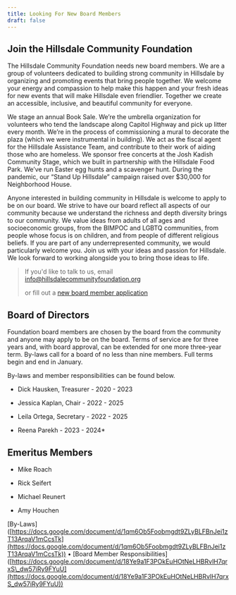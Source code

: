 ```yaml
---
title: Looking For New Board Members
draft: false
---
```

## **Join the Hillsdale Community Foundation**

The Hillsdale Community Foundation needs new board members. We are a group of volunteers dedicated to building strong community in Hillsdale by organizing and promoting events that bring people together. We welcome your energy and compassion to help make this happen and your fresh ideas for new events that will make Hillsdale even friendlier. Together we create an accessible, inclusive, and beautiful community for everyone.

We stage an annual Book Sale. We’re the umbrella organization for volunteers who tend the landscape along Capitol Highway and pick up litter every month. We’re in the process of commissioning a mural to decorate the plaza (which we were instrumental in building). We act as the fiscal agent for the Hillsdale Assistance Team, and contribute to their work of aiding those who are homeless. We sponsor free concerts at the Josh Kadish Community Stage, which we built in partnership with the Hillsdale Food Park. We’ve run Easter egg hunts and a scavenger hunt. During the pandemic, our “Stand Up Hillsdale” campaign raised over $30,000 for Neighborhood House.

Anyone interested in building community in Hillsdale is welcome to apply to be on our board. We strive to have our board reflect all aspects of our community because we understand the richness and depth diversity brings to our community. We value ideas from adults of all ages and socioeconomic groups, from the BIMPOC and LGBTQ communities, from people whose focus is on children, and from people of different religious beliefs. If you are part of any underrepresented community, we would particularly welcome you. Join us with your ideas and passion for Hillsdale. We look forward to working alongside you to bring those ideas to life.

> If you'd like to talk to us, email [info@hillsdalecommunityfoundation.org](mailto:info@hillsdalecommunityfoundation.org)
> 
> or fill out a [new board member application](https://docs.google.com/forms/d/e/1FAIpQLSfX87YQQkqLrkDDS96VWm1ymrFVOmr-bGxl4YtssRLcSvfRTA/viewform?pli=1)

## **Board of Directors**

Foundation board members are chosen by the board from the community and anyone may apply to be on the board. Terms of service are for three years and, with board approval, can be extended for one more three-year term. By-laws call for a board of no less than nine members. Full terms begin and end in January.

By-laws and member responsibilities can be found below.

*   Dick Hausken, Treasurer - 2020 - 2023
    
*   Jessica Kaplan, Chair - 2022 - 2025
    
*   Leila Ortega, Secretary - 2022 - 2025
    
*   Reena Parekh - 2023 - 2024\*
    

## **Emeritus Members**

*   Mike Roach
    
*   Rick Seifert
    
*   Michael Reunert
    
*   Amy Houchen
    

\[By-Laws\]([https://docs.google.com/document/d/1qm6Ob5Foobmgdt9ZLyBLFBnJei1zT13ArqaV1mCcsTk](https://docs.google.com/document/d/1qm6Ob5Foobmgdt9ZLyBLFBnJei1zT13ArqaV1mCcsTk)) • \[Board Member Responsibilities\]([https://docs.google.com/document/d/18Ye9a1F3POkEuHOtNeLHBRvlH7qrxS\_dw57iRy9FYuU](https://docs.google.com/document/d/18Ye9a1F3POkEuHOtNeLHBRvlH7qrxS_dw57iRy9FYuU))